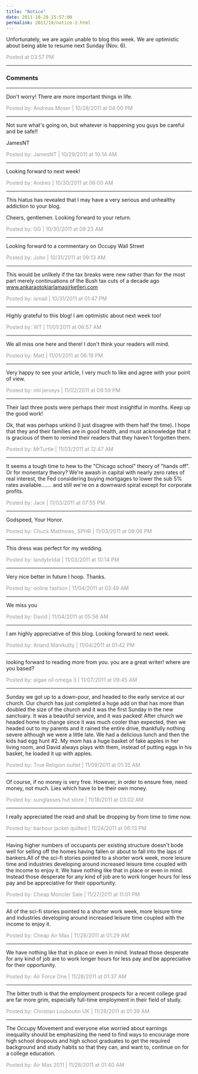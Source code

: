 ```yaml
---
title: "Notice"
date: 2011-10-28 15:57:00
permalink: 2011/10/notice-2.html
---
```

Unfortunately, we are again unable to blog this week. We are optimistic about being able to resume next Sunday (Nov. 6).

<span style="color:#999">Posted at 03:57 PM</span>

<!-- more -->

---

### Comments

---

Don't worry!
There are more important things in life.

<span style="color:#999">Posted by: Andreas Moser | 10/28/2011 at 04:00 PM</span>

---

Not sure what's going on, but whatever is happening you guys be careful and be safe!!

JamesNT

<span style="color:#999">Posted by: JamesNT | 10/29/2011 at 10:14 AM</span>

---

Looking forward to next week!

<span style="color:#999">Posted by: Andres | 10/30/2011 at 06:00 AM</span>

---

This hiatus has revealed that I may have a very serious and unhealthy addiction to your blog.

Cheers, gentlemen.  Looking forward to your return.

<span style="color:#999">Posted by: GG | 10/30/2011 at 09:23 AM</span>

---

Looking forward to a commentary on Occupy Wall Street

<span style="color:#999">Posted by: John | 10/31/2011 at 09:13 AM</span>

---

This would be unlikely if the tax breaks were new rather than for the most part merely continuations of the Bush tax cuts of a decade ago
www.ankaraotokiarlamasirketleri.com

<span style="color:#999">Posted by: ismail | 10/31/2011 at 01:47 PM</span>

---

Highly grateful to this blog! I am optimistic about next week too!

<span style="color:#999">Posted by: WT | 11/01/2011 at 06:57 AM</span>

---

We all miss one here and there! I don't think your readers will mind.

<span style="color:#999">Posted by: Matt | 11/01/2011 at 06:19 PM</span>

---

Very happy to see your article, I very much to like and agree with your point of view.

<span style="color:#999">Posted by: nhl jerseys | 11/02/2011 at 09:59 PM</span>

---

Their last three posts were perhaps their most insightful in months. Keep up the good work!

Ok, that was perhaps unkind (I just disagree with them half the time). I hope that they and their families are in good health, and must acknowledge that it is gracious of them to remind their readers that they haven't forgotten them.

<span style="color:#999">Posted by: MrTurtle | 11/03/2011 at 12:47 AM</span>

---

It seems a tough time to hew to the "Chicago school" theory of "hands off".  Or for monentary theory? We're awash in capital with nearly zero rates of real interest, the Fed considering buying mortgages to lower the sub 5% rates available....... and still we're on a downward spiral except for corporate profits.  

<span style="color:#999">Posted by: Jack | 11/03/2011 at 07:55 PM</span>

---

Godspeed, Your Honor.

<span style="color:#999">Posted by: Chuck Matthews, SPHR | 11/03/2011 at 09:06 PM</span>

---

This dress was perfect for my wedding.

<span style="color:#999">Posted by: landybridal | 11/03/2011 at 10:14 PM</span>

---

Very nice better in future I hoop.
Thanks.

<span style="color:#999">Posted by: online fashion | 11/04/2011 at 03:49 AM</span>

---

We miss you

<span style="color:#999">Posted by: David | 11/04/2011 at 05:56 AM</span>

---

I am highly appreciative of this blog. Looking forward to next week. 

<span style="color:#999">Posted by: Anand Manikutty | 11/04/2011 at 01:42 PM</span>

---

looking forward to reading more from you. you are a great writer! where are you based?

<span style="color:#999">Posted by: algae oil omega 3 | 11/07/2011 at 09:45 AM</span>

---

Sunday we got up to a down-pour, and headed to the early service at our church. Our church has just completed a huge add on that has more than doubled the size of the church and it was the first Sunday in the new sanctuary. It was a beautiful service, and it was packed! After church we headed home to change since it was much cooler than expected, then we headed out to my parents and it rained the entire drive, thankfully nothing severe although we were a little late. We had a delicious lunch and then the kids had egg hunt #2. My mom has a huge basket of fake apples in her living room, and David always plays with them, instead of putting eggs in his basket, he loaded it up with apples.

<span style="color:#999">Posted by: True Religion outlet | 11/09/2011 at 01:35 AM</span>

---

Of course, if no money is very free. However, in order to ensure free, need money, not much. Lies which have to be their own money.  

<span style="color:#999">Posted by: sunglasses hut store | 11/18/2011 at 03:02 AM</span>

---

I really appreciated the read and shall be dropping by from time to time now.


<span style="color:#999">Posted by: barbour jacket quilted | 11/24/2011 at 06:13 PM</span>

---

Having higher numbers of occupants per existing structure doesn't bode well for selling off the homes having fallen or about to fall into the laps of bankers.All of the sci-fi stories pointed to a shorter work week, more leisure time and industries developing around increased leisure time coupled with the income to enjoy it. We have nothing like that in place or even in mind. Instead those desperate for any kind of job are to work longer hours for less pay and be appreciative for their opportunity. 

<span style="color:#999">Posted by: Cheap Moncler Sale | 11/27/2011 at 11:01 PM</span>

---

All of the sci-fi stories pointed to a shorter work week, more leisure time and industries developing around increased leisure time coupled with the income to enjoy it. 

<span style="color:#999">Posted by: Cheap Air Max | 11/28/2011 at 01:29 AM</span>

---

We have nothing like that in place or even in mind. Instead those desperate for any kind of job are to work longer hours for less pay and be appreciative for their opportunity. 

<span style="color:#999">Posted by: Air Force One | 11/28/2011 at 01:37 AM</span>

---

The bitter truth is that the employment prospects for a recent college grad are far more grim, especially full-time employment in their field of study. 

<span style="color:#999">Posted by: Christian Louboutin UK | 11/28/2011 at 01:39 AM</span>

---

The Occupy Movement and everyone else worried about earnings inequality should be emphasizing the need to find ways to encourage more high school dropouts and high school graduates to get the required background and study habits so that they can, and want to, continue on for a college education.

<span style="color:#999">Posted by: Air Max 2011 | 11/28/2011 at 01:40 AM</span>